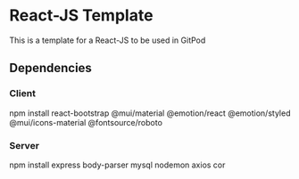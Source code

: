 # React-JS Template
This is a template for a React-JS to be used in GitPod

## Dependencies
### Client
npm install react-bootstrap @mui/material @emotion/react @emotion/styled @mui/icons-material @fontsource/roboto

### Server
npm install express body-parser mysql nodemon axios cor
